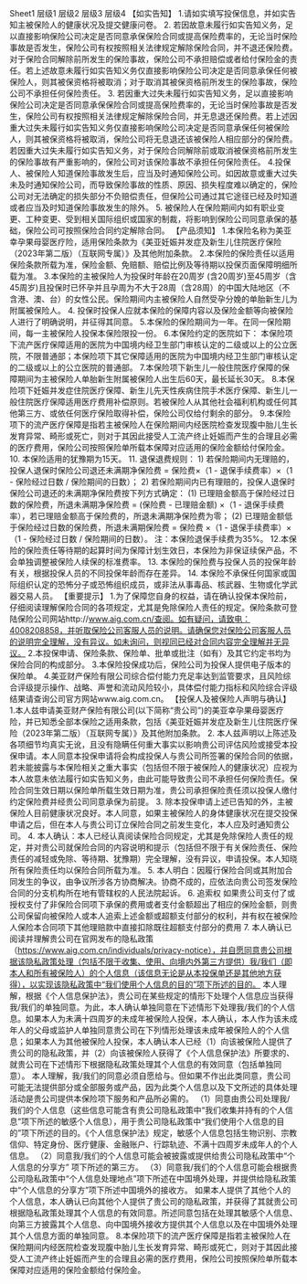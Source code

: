 Sheet1
	层级1	层级2	层级3	层级4
	【如实告知】
		1.请如实填写投保信息，并如实告知主被保险人的健康状况及提交健康问卷。
		2. 若因故意未履行如实告知义务，足以直接影响保险公司决定是否同意承保保险合同或提高保险费率的，无论当时保险事故是否发生，保险公司有权按照相关法律规定解除保险合同，并不退还保险费。对于保险合同解除前所发生的保险事故，保险公司不承担赔偿或者给付保险金的责任。若上述故意未履行如实告知义务仅直接影响保险公司决定是否同意承保任何被保险人，则其被保资格将被取消；对于取消其被保资格前所发生的保险事故，保险公司不承担任何保险责任。
		3. 若因重大过失未履行如实告知义务，足以直接影响保险公司决定是否同意承保保险合同或提高保险费率的，无论当时保险事故是否发生，保险公司有权按照相关法律规定解除保险合同，并无息退还保险费。若上述因重大过失未履行如实告知义务仅直接影响保险公司决定是否同意承保任何被保险人，则其被保资格将被取消，保险公司将无息退还该被保险人相应部分的保险费。若因重大过失未履行如实告知义务，对于保险合同解除前或取消被保资格前所发生的保险事故有严重影响的，保险公司对该保险事故不承担任何保险责任。
		4.投保人、被保险人知道保险事故发生后，应当及时通知保险公司。如因故意或重大过失未及时通知保险公司，而导致保险事故的性质、原因、损失程度难以确定的，保险公司对无法确定的损失部分不负赔偿责任，但保险公司通过其它途径已经及时知道或者应当及时知道保险事故发生的除外。
		5. 被保险人在保险期间内如有职业变更、工种变更、受到相关国际组织或国家的制裁，将影响到保险公司同意承保的基础，保险公司可按照保险合同约定解除合同。
	【产品须知】
		1.本保险名称为美亚幸孕果母婴医疗险，适用保险条款为《美亚妊娠并发症及新生儿住院医疗保险（2023年第二版）（互联网专属）》及其他附加条款。
		2.本保险的保险责任以适用保险条款所载为准，保险金额、免赔额、赔偿比例及等待期以投保页面保障明细所载为准。
		3.本保险的主被保险人为投保时年龄在20周岁 (含20周岁)至45周岁（含45周岁)且投保时已怀孕并且孕周为不大于28周（含28周）的中国大陆地区（不含港、澳、台）的女性公民。保险期间内主被保险人自然受孕分娩的单胎新生儿为附属被保险人。
		4. 投保时投保人应就本保险的保障内容以及保险金额等向被保险人进行了明确说明，并征得其同意。
		5.本保险的保险期间为一年。在同一保险期间，每一主被保险人投保本保险限投一份。
		6.本保险约定的医院如下：
		本保险项下流产医疗保障适用的医院为中国境内经卫生部门审核认定的二级或以上的公立医院，不限普通部；本保险项下其它保障适用的医院为中国境内经卫生部门审核认定的二级或以上的公立医院的普通部。
		7.本保险项下新生儿一般住院医疗保障的保障期间为主被保险人单胎新生附属被保险人出生后60天，最长延长30天。
		8.本保险项下妊娠并发症住院医疗保障、新生儿先天性疾病住院手术医疗保障、新生儿一般住院医疗保障适用医疗费用补偿原则。若被保险人从其他社会福利机构或任何其他第三方、或依任何医疗保险取得补偿，保险公司仅给付剩余的部分。
		9.本保险项下的流产医疗保障是指若主被保险人在保险期间内经医院检查发现腹中胎儿生长发育异常、畸形或死亡，则对于其因此接受人工流产终止妊娠而产生的合理且必需的医疗费用，保险公司按照保险单所载本保障对应适用的保险金额给付保险金。
		10. 本保险适用的犹豫期为15天。
		11. 退保退费规则：
			1) 若保险期间内无理赔的，投保人退保时保险公司退还未满期净保险费 = 保险费×（1 - 退保手续费率）×（1 - 保险经过日数 / 保险期间的日数）；
			2) 若保险期间内已有理赔的，投保人退保时保险公司退还的未满期净保险费按下列方式确定：
				(1) 已理赔金额高于保险经过日数的保险费，所退未满期净保险费 = (保险费 - 已理赔金额) ×（1 - 退保手续费率），若已理赔金额高于保险费的，所退未满期净保险费为零；
				(2) 已理赔金额低于保险经过日数的保险费，所退未满期保险费 = 保险费 ×（1 - 退保手续费率）×（1 - 保险经过日数 / 保险期间的日数）。
			注：本保险退保手续费为35%。
		12.本保险的保险责任等待期的起算时间为保障计划生效日，本保险为非保证续保产品，不会单独调整被保险人续保的标准费率。
		13. 本保险的保险费与投保人员的投保年龄有关，根据投保人员的不同投保年龄而存在差异。
		14. 本保险不承保任何国家或国际组织认定的恐怖分子或恐怖组织成员，或非法从事毒品、核武器、生物或化学武器交易人员。
	【重要提示】
		1.为了保障您自身的权益，请在确认投保本保险前，仔细阅读理解保险合同的各项规定，尤其是免除保险人责任的规定。保险条款可登陆保险公司网站http://www.aig.com.cn/查阅。如有疑问，请致电：4008208858，并听取保险公司客服人员的说明。请确保您对保险公司客服人员的说明完全理解，没有异议。如未询问，则视同已经对合同内容完全理解并无异议。
		2.本投保申请、保险条款、保险单、批单或批注（如有）及其它约定书均为保险合同的构成部分。
		3.本保险投保成功后，保险公司为投保人提供电子版本的保险单。
		4.美亚财产保险有限公司综合偿付能力充足率达到监管要求，且风险综合评级提示操作、战略、声誉和流动风险较小，具体偿付能力指标和风险综合评级结果请查询公司官方网站www.aig.com.cn。
	【投保人及被保险人声明与确认】
		1.本人兹申请美亚财产保险有限公司(以下简称“贵公司”)的美亚幸孕果母婴医疗险，并已知悉全部本保险之适用条款，包括《美亚妊娠并发症及新生儿住院医疗保险（2023年第二版）（互联网专属）》及其他附加条款。
		2. 本人兹声明以上陈述及各项细节均真实无讹，且没有隐瞒任何重大事实以影响贵公司评估风险或接受本投保申请。本人同意本投保申请将会构成投保人与贵公司所签署的保险合同的依据，若未能披露与本保险相关之重大事实（包括但不限于被保险人的健康状况）应视为本人故意未依法履行如实告知义务，由此可能导致贵公司不承担任何保险责任。保险合同生效日期以保险单所载生效日期为准，贵公司承担保险责任须以投保人缴付约定保险费并经贵公司同意承保为前提。
		3. 除本投保申请上述已告知的外，主被保险人目前健康状况良好。本人同意，如果主被保险人的身体健康状况在提交投保申请之后，但在本人与贵公司订立保险合同之前发生变化，本人应及时通知贵公司。
		4. 本人确认：本人已经认真阅读保险合同规定，尤其是免除保险人责任的规定，并对贵公司就保险合同的内容说明和提示（包括但不限于有关保险责任、保险责任的减轻或免除、等待期、犹豫期）完全理解，没有异议，申请投保。本人知晓所有保险责任均以保险合同所载为准。
		5. 本人明白：因履行保险合同或其附加合同发生的争议，由争议所涉各方协商解决。协商不成的，应依法向贵公司签发保险合同的分支机构所在地有管辖权的人民法院起诉。
		6. 追索权
			如果贵公司支付了或授权支付了非保险合同项下承保的费用或者支付金额超出了相应的保险金额，则贵公司保留向被保险人或本人追索上述金额或超额支付部分的权利，并有权在被保险人保险本合同项下其他理赔款中直接扣除既往超额支付部分的费用
		7. 本人确认已阅读并理解贵公司在官网发布的隐私政策（https://www.aig.com.cn/individuals/privacy-notice），并自愿同意贵公司根据该隐私政策处理（包括不限于收集、使用、向境内外第三方提供）我/我们（即本人和所有被保险人）的个人信息（该信息无论是从本投保单还是其他地方获得），以实现该隐私政策中“我们使用个人信息的目的”项下所述的目的。
		本人理解，根据《个人信息保护法》，贵公司在某些规定的情形下处理个人信息应当获得我/我们的单独同意。为此，本人确认单独同意在下述情形下处理我/我们的个人信息。如果本人为未满十四周岁的未成年被保险人投保，本人确认，本人作为该未成年人的父母或监护人单独同意贵公司在下列情形处理该未成年被保险人的个人信息；如果本人为其他被保险人投保，本人确认本人已经（1）向该被保险人提供了贵公司的隐私政策，并（2）向该被保险人获得了《个人信息保护法》所要求的、就贵公司在下述情形下根据隐私政策处理其个人信息的有效同意（包括单独同意）。
		本人理解，我/我们的同意必须自愿给与。但如果不作出此类同意，贵公司可能无法提供部分或全部服务或产品，因为此类个人信息以及下文所述的具体处理活动是贵公司提供本保险项下服务和产品所必需的。
			（1）同意由贵公司处理我/我们的个人信息（这些信息可能含有贵公司隐私政策中“我们收集并持有的个人信息”项下所述的敏感个人信息），用于贵公司隐私政策中“我们使用个人信息的目的”项下所述的目的。《个人信息保护法》规定，敏感个人信息包括生物识别、宗教信仰、特定身份、医疗健康、金融账户、行踪轨迹、不满十四周岁未成年人的个人信息。
			（2）同意我/我们的个人信息可能会被披露或提供给贵公司隐私政策中“个人信息的分享方” 项下所述的第三方。
			（3）同意我/我们的个人信息可能会根据贵公司隐私政策中“个人信息处理地点”项下所述在中国境外处理，并提供给隐私政策中“个人信息的分享方”项下所述中国境外的接收方。
		如果本人提供了其他个人的个人信息，本人确认已向其他个人提供了贵公司的隐私政策，并获得了其就贵公司根据隐私政策处理其个人信息的有效同意。所述同意包括在处理其敏感个人信息、向第三方披露其个人信息、向中国境外接收方提供其个人信息以及在中国境外处理其个人信息方面的单独同意。
		8.本保险项下的流产医疗保障是指若主被保险人在保险期间内经医院检查发现腹中胎儿生长发育异常、畸形或死亡，则对于其因此接受人工流产终止妊娠而产生的合理且必需的医疗费用，保险公司按照保险单所载本保障对应适用的保险金额给付保险金。




